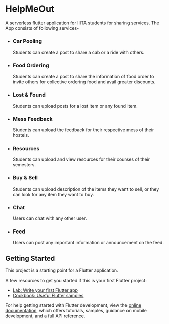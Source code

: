# HelpMeOut

A serverless flutter application for IIITA students for sharing services.
The App consists of following services-
- ### Car Pooling
    Students can create a post to share a cab or a ride with others.
- ### Food Ordering
    Students can create a post to share the information of food order to invite others
    for collective ordering food and avail greater discounts.
- ### Lost & Found
    Students can upload posts for a lost item or any found item.
- ### Mess Feedback
    Students can upload the feedback for their respective mess of their hostels.
- ### Resources
    Students can upload and view resources for their courses of their semesters.
- ### Buy & Sell
    Students can upload description of the items they want to sell, or they can look for
    any item they want to buy.
- ### Chat
    Users can chat with any other user.
- ### Feed
    Users can post any important information or announcement on the feed.

## Getting Started

This project is a starting point for a Flutter application.

A few resources to get you started if this is your first Flutter project:

- [Lab: Write your first Flutter app](https://docs.flutter.dev/get-started/codelab)
- [Cookbook: Useful Flutter samples](https://docs.flutter.dev/cookbook)

For help getting started with Flutter development, view the
[online documentation](https://docs.flutter.dev/), which offers tutorials,
samples, guidance on mobile development, and a full API reference.
